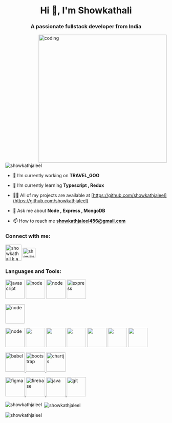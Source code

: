 

<h1 align="center">Hi 👋, I'm Showkathali</h1>
<h3 align="center">A passionate fullstack developer from India</h3>

 <img align="right" src="https://cdn.dribbble.com/users/1162077/screenshots/3848914/programmer.gif" width="400" alt="coding" />   

<p align="left"> <img src="https://komarev.com/ghpvc/?username=showkathjaleel&label=Profile%20views&color=0e75b6&style=flat" alt="showkathjaleel" /> </p>

- 🔭 I’m currently working on **TRAVEL_GOO**

- 🌱 I’m currently learning **Typescript , Redux**

- 👨‍💻 All of my projects are available at [https://github.com/showkathjaleel](https://github.com/showkathjaleel)

- 💬 Ask me about **Node , Express , MongoDB**

- 📫 How to reach me **showkathjaleel456@gmail.com**

<h3 align="left">Connect with me:</h3>
<p align="left">
<a href="https://linkedin.com/in/showkathali k a" target="blank"><img align="center" src="https://raw.githubusercontent.com/rahuldkjain/github-profile-readme-generator/master/src/images/icons/Social/linked-in-alt.svg" alt="showkathali k a" height="50" width="50" /></a>
<a href="https://www.leetcode.com/showkathali" target="blank"><img align="center" src="https://raw.githubusercontent.com/rahuldkjain/github-profile-readme-generator/master/src/images/icons/Social/leet-code.svg" alt="showkathali" height="30" width="40" /></a>
</p>

<h3 align="left">Languages and Tools:</h3>
<p>
 <a> <img src="https://cdn.jsdelivr.net/gh/devicons/devicon/icons/javascript/javascript-original.svg" alt="javascript" width="60" height="60"/> </a>
  <a> <img src="https://cdn.jsdelivr.net/gh/devicons/devicon/icons/nodejs/nodejs-original-wordmark.svg" alt="node" width="60" height="60"/> </a>
   <a> <img src="https://cdn.jsdelivr.net/gh/devicons/devicon/icons/mongodb/mongodb-original-wordmark.svg" alt="node" width="60" height="60"/> </a>
  <a href="https://expressjs.com" target="_blank" rel="noreferrer"> <img src="https://cdn.jsdelivr.net/gh/devicons/devicon/icons/express/express-original-wordmark.svg" alt="express" width="60" height="60"/> </a>
 
 
   <a> <img src="https://cdn.jsdelivr.net/gh/devicons/devicon/icons/react/react-original.svg" alt="node" width="60" height="60"/> </a>
 
   <a> <img src="https://cdn.jsdelivr.net/gh/devicons/devicon/icons/postgresql/postgresql-original-wordmark.svg" alt="node" width="60" height="60"/> </a>
    <a> <img src="https://cdn.jsdelivr.net/gh/devicons/devicon/icons/amazonwebservices/amazonwebservices-original-wordmark.svg" width="60" height="60"/> </a>
    <a> <img src="https://cdn.jsdelivr.net/gh/devicons/devicon/icons/nginx/nginx-original.svg" width="60" height="60"/> </a>
  <a> <img src="https://cdn.jsdelivr.net/gh/devicons/devicon/icons/html5/html5-original.svg" width="60" height="60"/> </a>
   <a> <img src="https://cdn.jsdelivr.net/gh/devicons/devicon/icons/css3/css3-original.svg" width="60" height="60"/> </a>
    <a> <img src=" https://cdn.jsdelivr.net/gh/devicons/devicon/icons/github/github-original.svg" width="60" height="60"/> </a>
 <a> <img src="  https://cdn.jsdelivr.net/gh/devicons/devicon/icons/redux/redux-original.svg" width="60" height="60"/> </a>


 
 
 <a href="https://babeljs.io/" target="_blank" rel="noreferrer"> <img src="https://www.vectorlogo.zone/logos/babeljs/babeljs-icon.svg" alt="babel" width="60" height="60"/> </a>
 <a href="https://getbootstrap.com" target="_blank" rel="noreferrer"> <img src="https://cdn.jsdelivr.net/gh/devicons/devicon/icons/bootstrap/bootstrap-original.svg" alt="bootstrap" width="60" height="60"/> </a> 
 <a href="https://www.chartjs.org" target="_blank" rel="noreferrer"> 
 <img src="https://www.chartjs.org/media/logo-title.svg" alt="chartjs" width="60" height="60"/> </a> 

 <a href="https://www.figma.com/" target="_blank" rel="noreferrer"> <img src="https://www.vectorlogo.zone/logos/figma/figma-icon.svg" alt="figma" width="60" height="60"/> </a>
  <a href="https://firebase.google.com/" target="_blank" rel="noreferrer"> <img src="https://cdn.jsdelivr.net/gh/devicons/devicon/icons/firebase/firebase-plain-wordmark.svg" alt="firebase" width="60" height="60"/> </a>
  <a href="https://www.java.com" target="_blank" rel="noreferrer"> <img src="https://cdn.jsdelivr.net/gh/devicons/devicon/icons/java/java-original.svg" alt="java" width="60" height="60"/> </a>
   <a href="https://git-scm.com/" target="_blank" rel="noreferrer"> <img src="https://www.vectorlogo.zone/logos/git-scm/git-scm-icon.svg" alt="git" width="60" height="60"/> </a >
 </p>

<p><img align="left" src="https://github-readme-stats.vercel.app/api/top-langs?username=showkathjaleel&show_icons=true&locale=en&layout=compact" alt="showkathjaleel" /></p>

<p>&nbsp;<img align="center" src="https://github-readme-stats.vercel.app/api?username=showkathjaleel&show_icons=true&locale=en" alt="showkathjaleel" /></p>

<p><img align="center" src="https://github-readme-streak-stats.herokuapp.com/?user=showkathjaleel&" alt="showkathjaleel" /></p>
